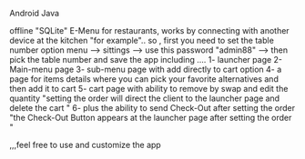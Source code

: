 Android
Java

offline "SQLite" E-Menu for restaurants, works by connecting with another device at the kitchen "for example"..
so , first you need to set the table number
option menu --> sittings --> use this password "admin88" --> then pick the table number and save
the app including ....
1- launcher page
2- Main-menu page
3- sub-menu page with add directly to cart option
4- a page for items details where you can pick your favorite alternatives and then add it to cart
5- cart page with ability to remove by swap and edit the quantity "setting the order will direct the client to the launcher page and delete the cart "
6- plus the ability to send Check-Out after setting the order "the Check-Out Button appears at the launcher page after setting the order "

,,,feel free to use and customize the app

